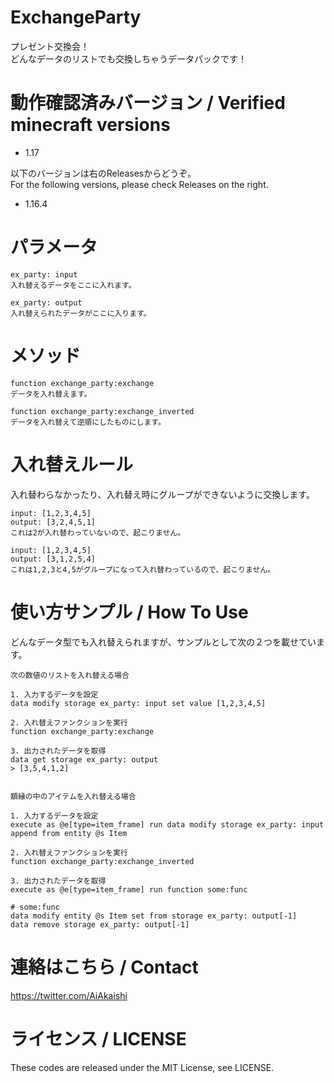 # ExchangeParty

プレゼント交換会！  
どんなデータのリストでも交換しちゃうデータパックです！


# 動作確認済みバージョン / Verified minecraft versions

- 1.17

以下のバージョンは右のReleasesからどうぞ。  
For the following versions, please check Releases on the right.

- 1.16.4

# パラメータ

```
ex_party: input  
入れ替えるデータをここに入れます。  
  
ex_party: output  
入れ替えられたデータがここに入ります。
```

# メソッド

```
function exchange_party:exchange  
データを入れ替えます。  
  
function exchange_party:exchange_inverted  
データを入れ替えて逆順にしたものにします。
```

# 入れ替えルール

入れ替わらなかったり、入れ替え時にグループができないように交換します。

```
input: [1,2,3,4,5]  
output: [3,2,4,5,1]  
これは2が入れ替わっていないので、起こりません。  
  
input: [1,2,3,4,5]  
output: [3,1,2,5,4]  
これは1,2,3と4,5がグループになって入れ替わっているので、起こりません。  
```

# 使い方サンプル / How To Use

どんなデータ型でも入れ替えられますが、サンプルとして次の２つを載せています。  
  
```
次の数値のリストを入れ替える場合  
  
1. 入力するデータを設定  
data modify storage ex_party: input set value [1,2,3,4,5]  
  
2. 入れ替えファンクションを実行  
function exchange_party:exchange  
  
3. 出力されたデータを取得  
data get storage ex_party: output  
> [3,5,4,1,2]  
  
  
額縁の中のアイテムを入れ替える場合  
  
1. 入力するデータを設定  
execute as @e[type=item_frame] run data modify storage ex_party: input append from entity @s Item  
  
2. 入れ替えファンクションを実行  
function exchange_party:exchange_inverted  
  
3. 出力されたデータを取得  
execute as @e[type=item_frame] run function some:func  
  
# some:func  
data modify entity @s Item set from storage ex_party: output[-1]  
data remove storage ex_party: output[-1]
```

# 連絡はこちら / Contact

https://twitter.com/AiAkaishi

# ライセンス / LICENSE

These codes are released under the MIT License, see LICENSE.
